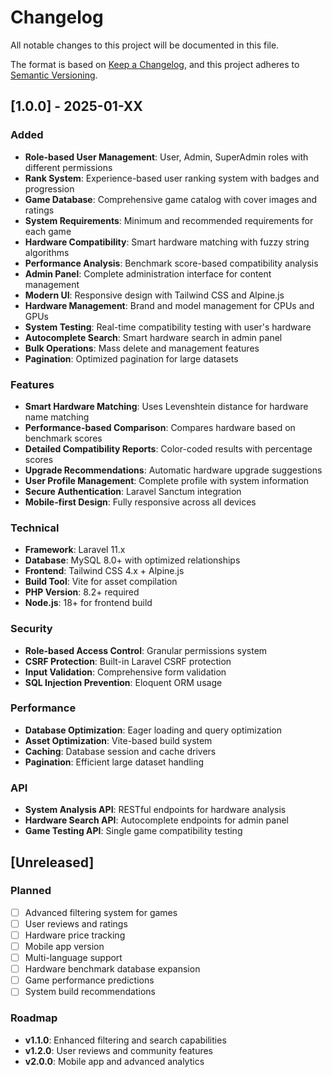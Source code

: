 # Changelog

All notable changes to this project will be documented in this file.

The format is based on [Keep a Changelog](https://keepachangelog.com/en/1.0.0/),
and this project adheres to [Semantic Versioning](https://semver.org/spec/v2.0.0.html).

## [1.0.0] - 2025-01-XX

### Added
- **Role-based User Management**: User, Admin, SuperAdmin roles with different permissions
- **Rank System**: Experience-based user ranking system with badges and progression
- **Game Database**: Comprehensive game catalog with cover images and ratings
- **System Requirements**: Minimum and recommended requirements for each game
- **Hardware Compatibility**: Smart hardware matching with fuzzy string algorithms
- **Performance Analysis**: Benchmark score-based compatibility analysis
- **Admin Panel**: Complete administration interface for content management
- **Modern UI**: Responsive design with Tailwind CSS and Alpine.js
- **Hardware Management**: Brand and model management for CPUs and GPUs
- **System Testing**: Real-time compatibility testing with user's hardware
- **Autocomplete Search**: Smart hardware search in admin panel
- **Bulk Operations**: Mass delete and management features
- **Pagination**: Optimized pagination for large datasets

### Features
- **Smart Hardware Matching**: Uses Levenshtein distance for hardware name matching
- **Performance-based Comparison**: Compares hardware based on benchmark scores
- **Detailed Compatibility Reports**: Color-coded results with percentage scores
- **Upgrade Recommendations**: Automatic hardware upgrade suggestions
- **User Profile Management**: Complete profile with system information
- **Secure Authentication**: Laravel Sanctum integration
- **Mobile-first Design**: Fully responsive across all devices

### Technical
- **Framework**: Laravel 11.x
- **Database**: MySQL 8.0+ with optimized relationships
- **Frontend**: Tailwind CSS 4.x + Alpine.js
- **Build Tool**: Vite for asset compilation
- **PHP Version**: 8.2+ required
- **Node.js**: 18+ for frontend build

### Security
- **Role-based Access Control**: Granular permissions system
- **CSRF Protection**: Built-in Laravel CSRF protection
- **Input Validation**: Comprehensive form validation
- **SQL Injection Prevention**: Eloquent ORM usage

### Performance
- **Database Optimization**: Eager loading and query optimization
- **Asset Optimization**: Vite-based build system
- **Caching**: Database session and cache drivers
- **Pagination**: Efficient large dataset handling

### API
- **System Analysis API**: RESTful endpoints for hardware analysis
- **Hardware Search API**: Autocomplete endpoints for admin panel
- **Game Testing API**: Single game compatibility testing

## [Unreleased]

### Planned
- [ ] Advanced filtering system for games
- [ ] User reviews and ratings
- [ ] Hardware price tracking
- [ ] Mobile app version
- [ ] Multi-language support
- [ ] Hardware benchmark database expansion
- [ ] Game performance predictions
- [ ] System build recommendations

### Roadmap
- **v1.1.0**: Enhanced filtering and search capabilities
- **v1.2.0**: User reviews and community features
- **v2.0.0**: Mobile app and advanced analytics
